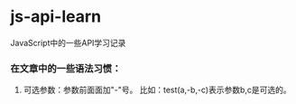 # js-api-learn
JavaScript中的一些API学习记录

### 在文章中的一些语法习惯：
1. 可选参数：参数前面面加"-"号。
    比如：test(a,-b,-c)表示参数b,c是可选的。
